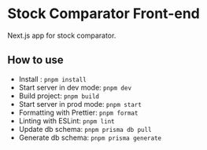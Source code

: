 # Stock Comparator Front-end

Next.js app for stock comparator.

## How to use

- Install : `pnpm install`
- Start server in dev mode: `pnpm dev`
- Build project: `pnpm build`
- Start server in prod mode: `pnpm start`
- Formatting with Prettier: `pnpm format`
- Linting with ESLint: `pnpm lint`
- Update db schema: `pnpm prisma db pull`
- Generate db schema: `pnpm prisma generate`
